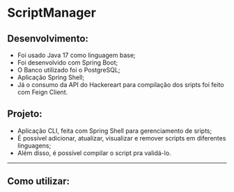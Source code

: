 # ScriptManager
## Desenvolvimento:
* Foi usado Java 17 como linguagem base;
* Foi desenvolvido com Spring Boot;
* O Banco utilizado foi o PostgreSQL;
* Aplicação Spring Shell;
* Já o consumo da API do Hackereart para compilação dos sripts foi feito com Feign Client.

## Projeto:
* Aplicação CLI, feita com Spring Shell para gerenciamento de sripts;
* É possível adicionar, atualizar, visualizar e remover scripts em diferentes linguagens;
* Além disso, é possível compilar o script pra validá-lo.

---

## Como utilizar:

